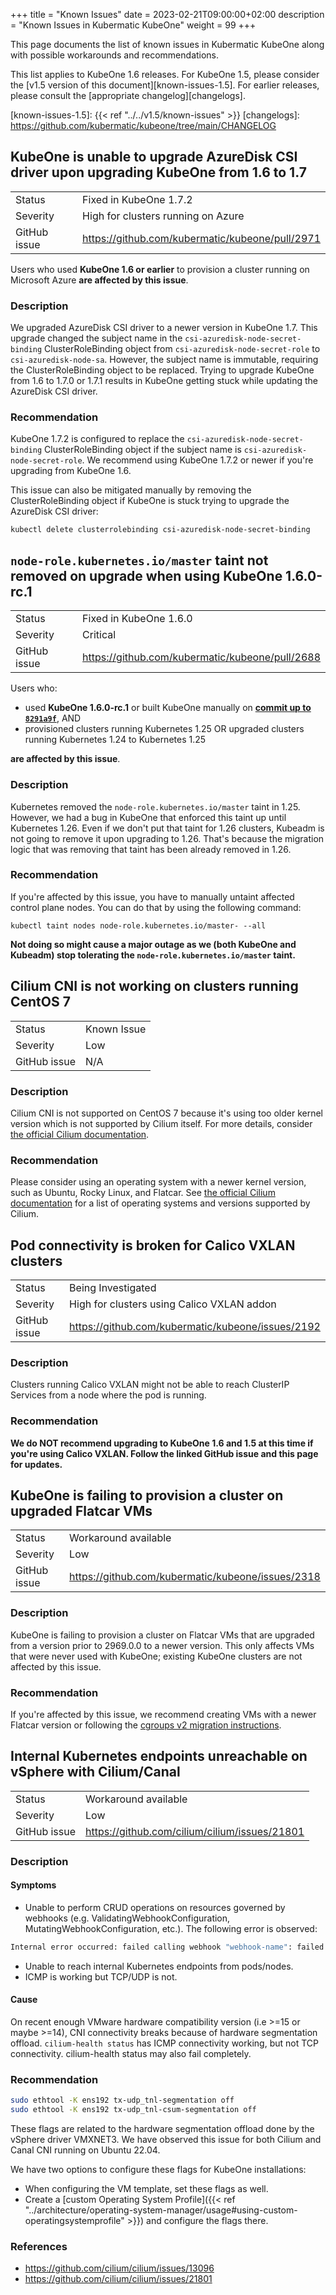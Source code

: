 +++
title = "Known Issues"
date = 2023-02-21T09:00:00+02:00
description = "Known Issues in Kubermatic KubeOne"
weight = 99
+++

This page documents the list of known issues in Kubermatic KubeOne along with
possible workarounds and recommendations.

This list applies to KubeOne 1.6 releases. For KubeOne 1.5, please consider
the [v1.5 version of this document][known-issues-1.5]. For earlier releases,
please consult the [appropriate changelog][changelogs].

[known-issues-1.5]: {{< ref "../../v1.5/known-issues" >}}
[changelogs]: https://github.com/kubermatic/kubeone/tree/main/CHANGELOG

## KubeOne is unable to upgrade AzureDisk CSI driver upon upgrading KubeOne from 1.6 to 1.7

|              |                                                   |
|--------------|---------------------------------------------------|
| Status       | Fixed in KubeOne 1.7.2                            |
| Severity     | High for clusters running on Azure                |
| GitHub issue | https://github.com/kubermatic/kubeone/pull/2971   |

Users who used **KubeOne 1.6 or earlier** to provision a cluster running on
Microsoft Azure **are affected by this issue**.

### Description

We upgraded AzureDisk CSI driver to a newer version in KubeOne 1.7.
This upgrade changed the subject name in the
`csi-azuredisk-node-secret-binding` ClusterRoleBinding object from
`csi-azuredisk-node-secret-role` to `csi-azuredisk-node-sa`. However, the
subject name is immutable, requiring the ClusterRoleBinding object to be
replaced. Trying to upgrade KubeOne from 1.6 to 1.7.0 or 1.7.1 results in
KubeOne getting stuck while updating the AzureDisk CSI driver.

### Recommendation

KubeOne 1.7.2 is configured to replace the `csi-azuredisk-node-secret-binding`
ClusterRoleBinding object if the subject name is
`csi-azuredisk-node-secret-role`. We recommend using KubeOne 1.7.2 or newer
if you're upgrading from KubeOne 1.6.

This issue can also be mitigated manually by removing the ClusterRoleBinding
object if KubeOne is stuck trying to upgrade the AzureDisk CSI driver:

```shell
kubectl delete clusterrolebinding csi-azuredisk-node-secret-binding
```

## `node-role.kubernetes.io/master` taint not removed on upgrade when using KubeOne 1.6.0-rc.1

|              |                                                   |
|--------------|---------------------------------------------------|
| Status       | Fixed in KubeOne 1.6.0                            |
| Severity     | Critical                                          |
| GitHub issue | https://github.com/kubermatic/kubeone/pull/2688   |

Users who:

- used **KubeOne 1.6.0-rc.1** or built KubeOne manually on
  **[commit up to `8291a9f`][8291a9f]**, AND
- provisioned clusters running Kubernetes 1.25 OR upgraded clusters running
  Kubernetes 1.24 to Kubernetes 1.25

**are affected by this issue**.

[8291a9f]: https://github.com/kubermatic/kubeone/commit/8291a9f13408f7bc10e248c0c014d94e35e4fcad

### Description

Kubernetes removed the `node-role.kubernetes.io/master` taint in 1.25.
However, we had a bug in KubeOne that enforced this taint up until Kubernetes
1.26. Even if we don't put that taint for 1.26 clusters, Kubeadm is not going
to remove it upon upgrading to 1.26. That's because the migration logic that
was removing that taint has been already removed in 1.26.

### Recommendation

If you're affected by this issue, you have to manually untaint affected
control plane nodes. You can do that by using the following command:

```shell
kubectl taint nodes node-role.kubernetes.io/master- --all
```

**Not doing so might cause a major outage as we (both KubeOne and Kubeadm) stop
tolerating the `node-role.kubernetes.io/master` taint.**

## Cilium CNI is not working on clusters running CentOS 7

|              |                                                   |
|--------------|---------------------------------------------------|
| Status       | Known Issue                                       |
| Severity     | Low                                               |
| GitHub issue | N/A                                               |

### Description

Cilium CNI is not supported on CentOS 7 because it's using too older kernel
version which is not supported by Cilium itself. For more details, consider
[the official Cilium documentation][cilium-requirements].

[cilium-requirements]: https://docs.cilium.io/en/v1.13/operations/system_requirements/

### Recommendation

Please consider using an operating system with a newer kernel version, such
as Ubuntu, Rocky Linux, and Flatcar. See
[the official Cilium documentation][cilium-requirements] for a list of
operating systems and versions supported by Cilium.

## Pod connectivity is broken for Calico VXLAN clusters

|              |                                                   |
|--------------|---------------------------------------------------|
| Status       | Being Investigated                                |
| Severity     | High for clusters using Calico VXLAN addon        |
| GitHub issue | https://github.com/kubermatic/kubeone/issues/2192 |

### Description

Clusters running Calico VXLAN might not be able to reach ClusterIP Services
from a node where the pod is running.

### Recommendation

**We do NOT recommend upgrading to KubeOne 1.6 and 1.5 at this time if you're
using Calico VXLAN. Follow the linked GitHub issue and this page for updates.**

## KubeOne is failing to provision a cluster on upgraded Flatcar VMs

|              |                                                   |
|--------------|---------------------------------------------------|
| Status       | Workaround available                              |
| Severity     | Low                                               |
| GitHub issue | https://github.com/kubermatic/kubeone/issues/2318 |

### Description

KubeOne is failing to provision a cluster on Flatcar VMs that are upgraded from
a version prior to 2969.0.0 to a newer version. This only affects VMs that were
never used with KubeOne; existing KubeOne clusters are not affected by this
issue.

### Recommendation

If you're affected by this issue, we recommend creating VMs with a newer Flatcar
version or following the [cgroups v2 migration instructions][flatcar-cgroups].

[flatcar-cgroups]: https://www.flatcar.org/docs/latest/container-runtimes/switching-to-unified-cgroups#migrating-old-nodes-to-unified-cgroups


## Internal Kubernetes endpoints unreachable on vSphere with Cilium/Canal

|              |                                                   |
|--------------|---------------------------------------------------|
| Status       | Workaround available                              |
| Severity     | Low                                               |
| GitHub issue | https://github.com/cilium/cilium/issues/21801 |

### Description
#### Symptoms

* Unable to perform CRUD operations on resources governed by webhooks (e.g. ValidatingWebhookConfiguration, MutatingWebhookConfiguration, etc.). The following error is observed:

```sh
Internal error occurred: failed calling webhook "webhook-name": failed to call webhook: Post "https://webhook-service-name.namespace.svc:443/webhook-endpoint": context deadline exceeded
```

* Unable to reach internal Kubernetes endpoints from pods/nodes.
* ICMP is working but TCP/UDP is not.

#### Cause

On recent enough VMware hardware compatibility version (i.e >=15 or maybe >=14), CNI connectivity breaks because of hardware segmentation offload. `cilium-health status` has ICMP connectivity working, but not TCP connectivity. cilium-health status may also fail completely.

### Recommendation

```sh
sudo ethtool -K ens192 tx-udp_tnl-segmentation off
sudo ethtool -K ens192 tx-udp_tnl-csum-segmentation off
```

These flags are related to the hardware segmentation offload done by the vSphere driver VMXNET3. We have observed this issue for both Cilium and Canal CNI running on Ubuntu 22.04.

We have two options to configure these flags for KubeOne installations:

* When configuring the VM template, set these flags as well.
* Create a [custom Operating System Profile]({{< ref "../architecture/operating-system-manager/usage#using-custom-operatingsystemprofile" >}}) and configure the flags there.

### References

* <https://github.com/cilium/cilium/issues/13096>
* <https://github.com/cilium/cilium/issues/21801>
